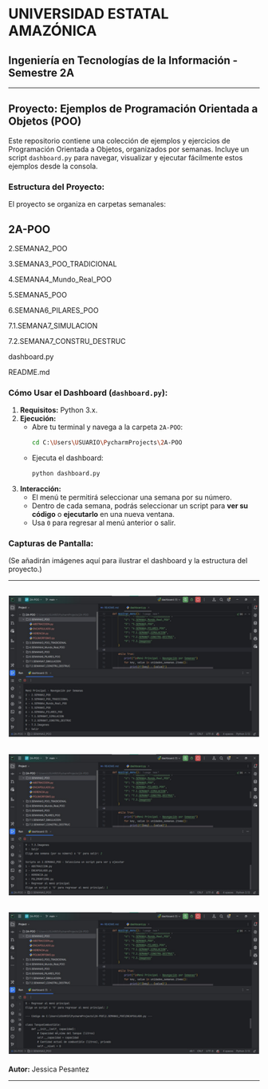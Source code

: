 # UNIVERSIDAD ESTATAL AMAZÓNICA
## Ingeniería en Tecnologías de la Información - Semestre 2A

---

## Proyecto: Ejemplos de Programación Orientada a Objetos (POO)

Este repositorio contiene una colección de ejemplos y ejercicios de Programación Orientada a Objetos, organizados por semanas. Incluye un script `dashboard.py` para navegar, visualizar y ejecutar fácilmente estos ejemplos desde la consola.

### **Estructura del Proyecto:**

El proyecto se organiza en carpetas semanales:

## 2A-POO
2.SEMANA2_POO

3.SEMANA3_POO_TRADICIONAL

4.SEMANA4_Mundo_Real_POO

5.SEMANA5_POO

6.SEMANA6_PILARES_POO

7.1.SEMANA7_SIMULACION

7.2.SEMANA7_CONSTRU_DESTRUC

dashboard.py

README.md
### **Cómo Usar el Dashboard (`dashboard.py`):**

1.  **Requisitos:** Python 3.x.
2.  **Ejecución:**
    * Abre tu terminal y navega a la carpeta `2A-POO`:
      ```bash
      cd C:\Users\USUARIO\PycharmProjects\2A-POO
      ```
    * Ejecuta el dashboard:
      ```bash
      python dashboard.py
      ```
3.  **Interacción:**
    * El menú te permitirá seleccionar una semana por su número.
    * Dentro de cada semana, podrás seleccionar un script para **ver su código** o **ejecutarlo** en una nueva ventana.
    * Usa `0` para regresar al menú anterior o salir.

### **Capturas de Pantalla:**


(Se añadirán imágenes aquí para ilustrar el dashboard y la estructura del proyecto.)

---
![Diapositiva1.JPG](7.3.Imagenes/Diapositiva1.JPG)
---
![Diapositiva2.JPG](7.3.Imagenes/Diapositiva2.JPG)
---
![Diapositiva3.JPG](7.3.Imagenes/Diapositiva3.JPG)
---
**Autor:** Jessica Pesantez

---